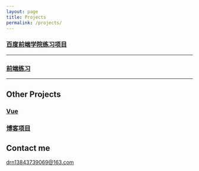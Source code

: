 ```yaml
---
layout: page
title: Projects
permalink: /projects/
---
```


### [百度前端学院练习项目](https://github.com/wadrn/baidu_webtask_exercise) 


***

### [前端练习](https://github.com/wadrn/web-end)



***

## Other Projects
### [Vue](https://github.com/wadrn/Vue)
### [博客项目](https://github.com/wadrn/wadrn.github.io)

## Contact me

[drn13843739069@163.com](mailto:13843739069@163.com)



